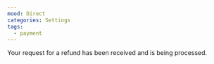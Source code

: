 ```yaml
---
mood: Direct
categories: Settings
tags:
  - payment
---
```

Your request for a refund has been received and is being processed.